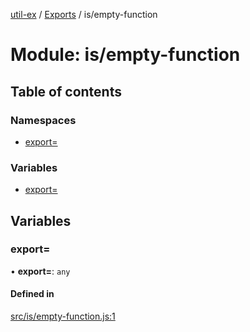 [util-ex](../README.md) / [Exports](../modules.md) / is/empty-function

# Module: is/empty-function

## Table of contents

### Namespaces

- [export&#x3D;](is_empty_function.export_.md)

### Variables

- [export&#x3D;](is_empty_function.md#export&#x3D;)

## Variables

### export&#x3D;

• **export=**: `any`

#### Defined in

[src/is/empty-function.js:1](https://github.com/snowyu/util-ex.js/blob/f71e464/src/is/empty-function.js#L1)
